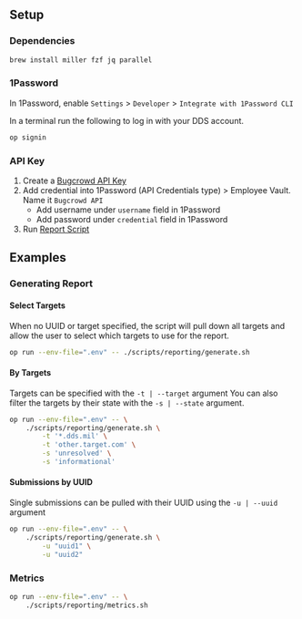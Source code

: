 
## Setup

### Dependencies

```bash
brew install miller fzf jq parallel
```

### 1Password

In 1Password, enable `Settings` > `Developer` > `Integrate with 1Password CLI`

In a terminal run the following to log in with your DDS account.

```bash
op signin
```

### API Key

1. Create a [Bugcrowd API Key](https://tracker.bugcrowd.com/user/api_credentials)
2. Add credential into 1Password (API Credentials type) > Employee Vault. Name it `Bugcrowd API`
    - Add username under `username` field in 1Password
    - Add password under `credential` field in 1Password
3. Run [Report Script](#generating-report)

## Examples

### Generating Report

#### Select Targets

When no UUID or target specified, the script will pull down all targets and allow the user to select which targets to use for the report.

```bash
op run --env-file=".env" -- ./scripts/reporting/generate.sh
```

#### By Targets

Targets can be specified with the `-t | --target` argument
You can also filter the targets by their state with the `-s | --state` argument.

```bash
op run --env-file=".env" -- \
    ./scripts/reporting/generate.sh \
        -t '*.dds.mil' \
        -t 'other.target.com' \
        -s 'unresolved' \
        -s 'informational'
```

#### Submissions by UUID

Single submissions can be pulled with their UUID using the `-u | --uuid` argument

```bash
op run --env-file=".env" -- \
    ./scripts/reporting/generate.sh \
        -u "uuid1" \
        -u "uuid2"
```

### Metrics

```bash
op run --env-file=".env" -- \
    ./scripts/reporting/metrics.sh
```
